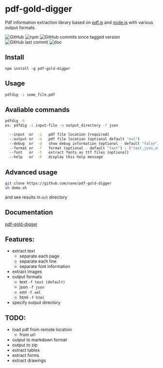 pdf-gold-digger
====

Pdf information extraction library based on [pdf.js](https://mozilla.github.io/pdf.js/)
and [node.js](https://nodejs.org) with various output formats.

![GitHub](https://img.shields.io/github/license/vane/pdf-gold-digger)
![npm](https://img.shields.io/npm/v/pdf-gold-digger)
![GitHub commits since tagged version](https://img.shields.io/github/commits-since/vane/pdf-gold-digger/0.0.6)
![GitHub last commit](https://img.shields.io/github/last-commit/vane/pdf-gold-digger)
![doc](https://vane.pl/pdf-gold-digger/badge.svg)

## Install
```npm install -g pdf-gold-digger```

## Usage
```bash
pdfdig -i some_file.pdf
```  

## Avaliable commands

```bash
pdfdig -h
ex. pdfdig -i input-file -o output_directory -f json
  
  --input  or  -i   pdf file location (required)
  --output or  -o   pdf file location (optional default "out")
  --debug  or  -d   show debug information (optional - default "false")
  --format or  -f   format (optional - default "text") - ("text,json,xml,html") 
  --font   or  -t   extract fonts as ttf files (optional)
  --help   or  -h   display this help message
```

## Advanced usage
```bash
git clone https://github.com/vane/pdf-gold-digger
sh demo.sh
```
and see results in ```out``` directory 
                            
## Documentation
[pdf-gold-digger](https://vane.pl/pdf-gold-digger/)

## Features:
- extract text
  - separate each page
  - separate each line
  - separate font information
- extract images
- output formats
  - text ```-f text (default)```
  - json ```-f json```
  - xml  ```-f xml``` 
  - html  ```-f html``` 
- specify output directory

## TODO:
- load pdf from remote location
  - from url
- output to markdown format
- output to zip
- extract tables
- extract forms
- extract drawings
